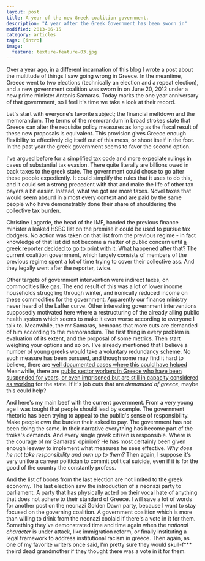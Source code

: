 ```yaml
---
layout: post
title: A year of the new Greek coalition government.
description: "A year after the Greek Government has been sworn in"
modified: 2013-06-15
category: articles
tags: [intro]
image:
  feature: texture-feature-03.jpg
---
```


Over a year ago, in a different incarnation of this blog I wrote a post about the multitude of things I saw going wrong in Greece. In the meantime, Greece went to two elections (technically an election and a repeat election), and a new government coalition was sworn in on June 20, 2012 under a new prime minister Antonis Samaras. Today marks the one year anniversary of that government, so I feel it's time we take a look at their record.  

Let's start with everyone's favorite subject; the financial meltdown and the memorandum. The terms of the memorandum in broad strokes state that Greece can alter the requisite policy measures as long as the fiscal result of these new proposals is equivalent. This provision gives Greece enough flexibility to effectively dig itself out of this mess, or shoot itself in the foot. In the past year the greek government seems to favor the second option. 

I've argued before for a simplified tax code and more expediate rulings in cases of substantial tax evasion. There quite literally are billions owed in back taxes to the greek state. The government could chose to go after these people expediently. It could simplify the rules that it uses to do this, and it could set a strong precedent with that and make the life of other tax payers a bit easier. Instead, what we got are more taxes. Novel taxes that would seem absurd in almost every context and are paid by the same people who have demonstrably done their share of shouldering the collective tax burden.

Christine Lagarde, the head of the IMF, handed the previous finance minister a leaked HSBC list on the premise it could be used to pursue tax dodgers. No action was taken on that list from the previous regime - in fact knowledge of that list did not become a matter of public concern until [a greek reporter decided to go to print with it](http://www.guardian.co.uk/world/2013/jun/09/lagarde-list-publisher-returns-greek-court-kostas-vaxevanis). What happened after that? The current coalition government, which largely consists of members of the previous regime spent a lot of time trying to cover their collective ass. And they legally went after the reporter, twice. 

Other targets of government intervention were indirect taxes, on commodities like gas. The end result of this was a lot of lower income households struggling through winter, and ironically reduced income on these commodities for the government. Apparently our finance ministry never heard of the Laffer curve. Other interesting government interventions supposedly motivated here where a restructuring of the already ailing public health system which seems to make it even worse according to everyone I talk to. Meanwhile, the mr Samaras, bemoans that more cuts are demanded of him according to the memorandum. The first thing in every problem is evaluation of its extent, and the proposal of some metrics. Then start weighing your options and so on. I've already mentioned that I believe a number of young greeks would take a voluntary redundancy scheme. No such measure has been pursued, and though some may find it hard to believe, there are [well documented cases where this could have helped](http://www.independent.co.uk/news/world/europe/greece-wants-to-cut-its-public-sector-this-man-wants-to-quit-as-a-teacher-so-why-did-it-take-two-years-8599762.html)
Meanwhile, there are [public sector workers in Greece who have been suspended for years, or even imprisoned but are still in capacity considered as working](http://www.csmonitor.com/World/Europe/2013/0426/Greece-starts-firing-civil-servants-for-first-time-in-a-century) for the state. If it's job cuts that are *demanded of greece*, maybe this could help?

And here's my main beef with the current government. From a very young age I was tought that people should lead by example. The government rhetoric has been trying to appeal to the public's sense of responsibility. Make people own the burden their asked to pay. The government has not been doing the same. In their narrative everything has become part of the troika's demands. And every single greek citizen is responsible. Where is the courage of mr Samaras' opinion? He has most certainly been given enough leeway to implement what measures he sees effective. *Why does he not take responsibility and own up to them?* Then again, I suppose it's very unlike a carreer politician to commit political suicide, even if it is for the good of the country the constantly profess.

And the list of boons from the last election are not limited to the greek economy. The last election saw the introduction of a neonazi party to parliament. A party that has physically acted on their vocal hate of anything that does not adhere to their standard of Greece. I will save a lot of words for another post on the neonazi Golden Dawn party, because I want to stay focused on the governing coalition. A government coalition which is more than willing to drink from the neonazi coolaid if there's a vote in it for them. Something they've demonstrated time and time again when the *national character* is under attack, like immigration reform, or finally instituting a legal framework to address institutional racism in greece. Then again, as one of my favorite writers once said, I'm pretty sure they would skull-f*** theird dead grandmother if they thought there was a vote in it for them. 

